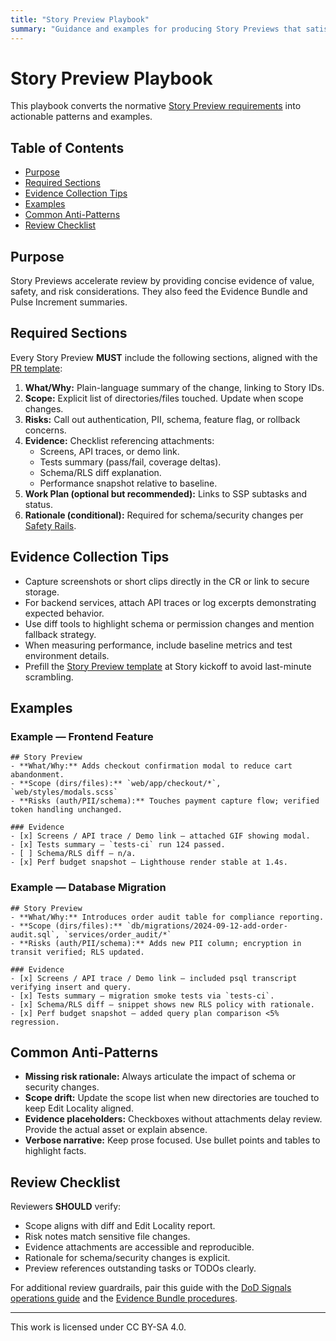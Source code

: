 ```yaml
---
title: "Story Preview Playbook"
summary: "Guidance and examples for producing Story Previews that satisfy ADF v0.5.0 requirements."
---
```


# Story Preview Playbook

This playbook converts the normative [Story Preview requirements](../specs/adf-spec-v0.5.0.md#4-story-preview) into actionable patterns and examples.

## Table of Contents
- [Purpose](#purpose)
- [Required Sections](#required-sections)
- [Evidence Collection Tips](#evidence-collection-tips)
- [Examples](#examples)
- [Common Anti-Patterns](#common-anti-patterns)
- [Review Checklist](#review-checklist)

## Purpose

Story Previews accelerate review by providing concise evidence of value, safety, and risk considerations. They also feed the Evidence Bundle and Pulse Increment summaries.

## Required Sections

Every Story Preview **MUST** include the following sections, aligned with the [PR template](../templates/pr-template.md):

1. **What/Why:** Plain-language summary of the change, linking to Story IDs.
2. **Scope:** Explicit list of directories/files touched. Update when scope changes.
3. **Risks:** Call out authentication, PII, schema, feature flag, or rollback concerns.
4. **Evidence:** Checklist referencing attachments:
   - Screens, API traces, or demo link.
   - Tests summary (pass/fail, coverage deltas).
   - Schema/RLS diff explanation.
   - Performance snapshot relative to baseline.
5. **Work Plan (optional but recommended):** Links to SSP subtasks and status.
6. **Rationale (conditional):** Required for schema/security changes per [Safety Rails](safety-rails.md).

## Evidence Collection Tips

- Capture screenshots or short clips directly in the CR or link to secure storage.
- For backend services, attach API traces or log excerpts demonstrating expected behavior.
- Use diff tools to highlight schema or permission changes and mention fallback strategy.
- When measuring performance, include baseline metrics and test environment details.
- Prefill the [Story Preview template](../templates/story-preview.md) at Story kickoff to avoid last-minute scrambling.

## Examples

### Example — Frontend Feature

```
## Story Preview
- **What/Why:** Adds checkout confirmation modal to reduce cart abandonment.
- **Scope (dirs/files):** `web/app/checkout/*`, `web/styles/modals.scss`
- **Risks (auth/PII/schema):** Touches payment capture flow; verified token handling unchanged.

### Evidence
- [x] Screens / API trace / Demo link — attached GIF showing modal.
- [x] Tests summary — `tests-ci` run 124 passed.
- [ ] Schema/RLS diff — n/a.
- [x] Perf budget snapshot — Lighthouse render stable at 1.4s.
```

### Example — Database Migration

```
## Story Preview
- **What/Why:** Introduces order audit table for compliance reporting.
- **Scope (dirs/files):** `db/migrations/2024-09-12-add-order-audit.sql`, `services/order_audit/*`
- **Risks (auth/PII/schema):** Adds new PII column; encryption in transit verified; RLS updated.

### Evidence
- [x] Screens / API trace / Demo link — included psql transcript verifying insert and query.
- [x] Tests summary — migration smoke tests via `tests-ci`.
- [x] Schema/RLS diff — snippet shows new RLS policy with rationale.
- [x] Perf budget snapshot — added query plan comparison <5% regression.
```

## Common Anti-Patterns

- **Missing risk rationale:** Always articulate the impact of schema or security changes.
- **Scope drift:** Update the scope list when new directories are touched to keep Edit Locality aligned.
- **Evidence placeholders:** Checkboxes without attachments delay review. Provide the actual asset or explain absence.
- **Verbose narrative:** Keep prose focused. Use bullet points and tables to highlight facts.

## Review Checklist

Reviewers **SHOULD** verify:

- Scope aligns with diff and Edit Locality report.
- Risk notes match sensitive file changes.
- Evidence attachments are accessible and reproducible.
- Rationale for schema/security changes is explicit.
- Preview references outstanding tasks or TODOs clearly.

For additional review guardrails, pair this guide with the [DoD Signals operations guide](cr-gates.md) and the [Evidence Bundle procedures](evidence-bundle.md).

---

This work is licensed under CC BY-SA 4.0.
